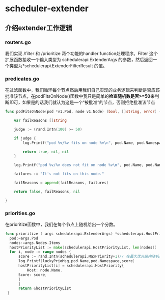 # scheduler-extender

## 介绍extender工作逻辑

### routers.go
我们实现 /filter 和 /prioritize 两个功能的handler function处理程序。Filter 这个扩展函数接收一个输入类型为 schedulerapi.ExtenderArgs 的参数，然后返回一个类型为*schedulerapi.ExtenderFilterResult 的值。

### predicates.go
在过滤函数中，我们循环每个节点然后用我们自己实现的业务逻辑来判断是否应该批准该节点，在podFitsOnNode()函数中我只是简单的**检查随机数是否>=50**来判断即可，如果是的话我们就认为这是一个“被批准”的节点，否则拒绝批准该节点
```go
func podFitsOnNode(pod *v1.Pod, node v1.Node) (bool, []string, error) {

	var failReasons []string

	judge := (rand.Intn(100) >= 50)

	if judge {
		log.Printf("pod %v/%v fits on node %v\n", pod.Name, pod.Namespace, node.Name)

		return true, nil, nil
	}

	log.Printf("pod %v/%v does not fit on node %v\n", pod.Name, pod.Namespace, node.Name)

	failures := "It's not fits on this node."

	failReasons = append(failReasons, failures)

	return false, failReasons, nil

}
```

### priorities.go
在prioritize函数中，我们在每个节点上随机给出一个分数。
```go
func prioritize ( args schedulerapi.ExtenderArgs) *schedulerapi.HostPriorityList {
  pod:=args.Pod
  nodes:=args.Nodes.Items
  hostPriorityList := make(schedulerapi.HostPriorityList, len(nodes))
  for i, node := range nodes {
      score := rand.Intn(schedulerapi.MaxPriority+1)// 在最大优先级内随机取一个值               
      log.Printf(luckyPrioMsg,pod.Name,pod.Namespace,score)
      hostPriorityList[i] = schedulerapi.HostPriority{ 
          Host: node.Name,
	  Score: score,
	  }
      }
      return &hostPriorityList
 }
```


